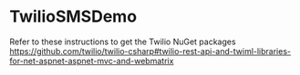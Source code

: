 TwilioSMSDemo
=============

Refer to these instructions to get the Twilio NuGet packages
https://github.com/twilio/twilio-csharp#twilio-rest-api-and-twiml-libraries-for-net-aspnet-aspnet-mvc-and-webmatrix
